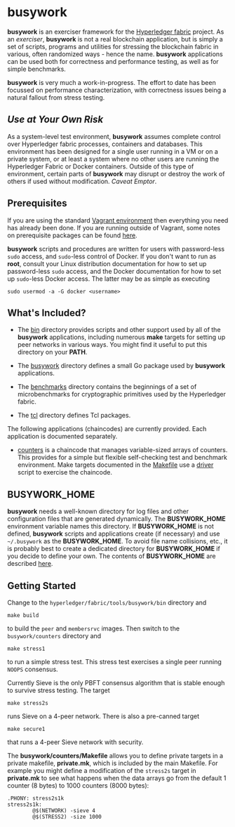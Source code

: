 # busywork

**busywork** is an exerciser framework for the
[Hyperledger fabric](https://github.com/TarantulaTechnology/fabric) project. As an
*exerciser*, **busywork** is not a real blockchain application, but is simply
a set of scripts, programs and utilities for stressing the blockchain fabric
in various, often randomized ways - hence the name. **busywork** applications
can be used both for correctness and performance testing, as well as for
simple benchmarks.

**busywork** is very much a work-in-progress. The effort to date has been
focussed on performance characterization, with correctness issues being a
natural fallout from stress testing.

## _**Use at Your Own Risk**_

As a system-level test environment, **busywork** assumes complete control over
Hyperledger fabric processes, containers and databases.  This environment has
been designed for a single user running in a VM or on a private system, or at
least a system where no other users are running the Hyperledger Fabric or
Docker containers. Outside of this type of environment, certain parts of
**busywork** may disrupt or destroy the work of others if used without
modification. _Caveat Emptor_.

## Prerequisites

If you are using the standard
[Vagrant environment](../../docs/dev-setup/devenv.md) then everything you need
has already been done. If you are running outside of Vagrant, some notes on
prerequisite packages can be found [here](prerequisites.md).

**busywork** scripts and procedures are written for users with password-less
`sudo` access, and `sudo`-less control of Docker. If you don't want to run as
**root**, consult your Linux distribution documentation for how to set up
password-less `sudo` access, and the Docker documentation for how to set up
`sudo`-less Docker access. The latter may be as simple as executing

    sudo usermod -a -G docker <username>
	

## What's Included?

* The [bin](bin/README.md) directory provides scripts and other support
used by all of the **busywork** applications, including numerous **make**
targets for setting up peer networks in various ways. You might find it useful
to put this directory on your **PATH**.

* The [busywork](busywork/README.md) directory defines a small Go package used
by **busywork** applications.

* The [benchmarks](benchmarks/README.md) directory contains the beginnings of
  a set of microbenchmarks for cryptographic primitives used by the
  Hyperledger fabric.

* The [tcl](tcl/README.md) directory defines Tcl packages.

The following applications (chaincodes) are currently provided. Each
application is documented separately.

* [counters](counters/README.md) is a chaincode that manages variable-sized
  arrays of counters. This provides for a simple but flexible self-checking
  test and benchmark environment. Make targets documented in the
  [Makefile](counters/Makefile) use a [driver](counters/driver) script to
  exercise the chaincode.

## BUSYWORK_HOME

**busywork** needs a well-known directory for log files and other
  configuration files that are generated dynamically. The **BUSYWORK_HOME**
  environment variable names this directory. If **BUSYWORK_HOME** is not
  defined, **busywork** scripts and applications create (if necessary) and use
  `~/.busywork` as the **BUSYWORK_HOME**. To avoid file name collisions, etc.,
  it is probably best to create a dedicated directory for **BUSYWORK_HOME** if
  you decide to define your own. The contents of **BUSYWORK_HOME** are
  described [here](bin/README.md#busywork-home).

## Getting Started

Change to the `hyperledger/fabric/tools/busywork/bin` directory and

    make build
	
to build the `peer` and `membersrvc` images. Then switch to the 
`busywork/counters` directory and 

    make stress1
	
to run a simple stress test. This stress test exercises a single peer
running `NOOPS` consensus.

Currently Sieve is the only PBFT consensus algorithm that is stable enough
to survive stress testing. The target

    make stress2s
	
runs Sieve on a 4-peer network. There is also a pre-canned target

    make secure1
	
that runs a 4-peer Sieve network with security.

The **busywork/counters/Makefile** allows you to define private targets in a
private makefile, **private.mk**, which is included by the main Makefile. For
example you might define a modification of the `stress2s` target in
**private.mk** to see what happens when the data arrays go from the default 1
counter (8 bytes) to 1000 counters (8000 bytes):

    .PHONY: stress2s1k
	stress2s1k:
            @$(NETWORK) -sieve 4
	        @$(STRESS2) -size 1000
	
